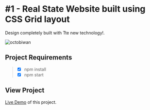 # \#1 - Real State Website built using CSS Grid layout
Design completely built with Tte new technology!.

![octobiwan](https://user-images.githubusercontent.com/25851867/43810391-00afa2e2-9a7d-11e8-94b9-fafbe62d4ff7.jpg)

## Project Requirements

> * [x] npm install
> * [x] npm start

## View Project

[Live Demo]() of this project.
